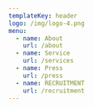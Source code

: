 ```yaml
---
templateKey: header
logo: /img/logo-4.png
menu:
  - name: About
    url: /about
  - name: Service
    url: /services
  - name: Press
    url: /press
  - name: RECRUITMENT
    url: /recruitment
---
```

